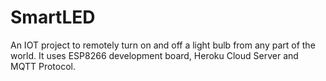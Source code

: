 # SmartLED
An IOT project to remotely turn on and off a light bulb from any part of the world.
It uses ESP8266 development board, Heroku Cloud Server and MQTT Protocol. 
